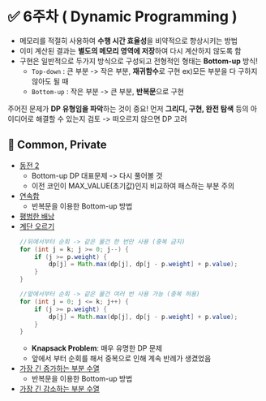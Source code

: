 
# ✅ 6주차 ( Dynamic Programming )

- 메모리를 적절히 사용하여 **수행 시간 효율성**을 비약적으로 향상시키는 방법
- 이미 계산된 결과는 **별도의 메모리 영역에 저장**하여 다시 계산하지 않도록 함
- 구현은 일반적으로 두가지 방식으로 구성되고 전형적인 형태는 **Bottom-up** 방식!
  - `Top-down` : 큰 부분 -> 작은 부분, **재귀함수**로 구현  ex)모든 부분을 다 구하지 않아도 될 때
  - `Bottom-up` : 작은 부분 -> 큰 부분, **반복문**으로 구현

주어진 문제가 **DP 유형임을 파악**하는 것이 중요!
먼저 **그리디, 구현, 완전 탐색** 등의 아이디어로 해결할 수 있는지 검토 -> 떠오르지 않으면 DP 고려

## 📝 Common, Private

- [동전 2](https://www.acmicpc.net/problem/2294)
  - Bottom-up DP 대표문제 -> 다시 풀어볼 것
  - 이전 코인이 MAX_VALUE(초기값)인지 비교하여 패스하는 부분 주의
- [연속합](https://www.acmicpc.net/problem/1912)
  - 반복문을 이용한 Bottom-up 방법
- [평범한 배낭](https://www.acmicpc.net/problem/12865)
- [계단 오르기](https://www.acmicpc.net/problem/2579)
	```java  
	//뒤에서부터 순회 -> 같은 물건 한 번만 사용 (중복 금지)
	for (int j = k; j >= 0; j--) {  
	    if (j >= p.weight) {  
	        dp[j] = Math.max(dp[j], dp[j - p.weight] + p.value);  
	    }  
	}  

	//앞에서부터 순회 -> 같은 물건 여러 번 사용 가능 (중복 허용)
	for (int j = 0; j <= k; j++) {  
	    if (j >= p.weight) {  
	        dp[j] = Math.max(dp[j], dp[j - p.weight] + p.value);  
	    }  
	} 
	```
	- **Knapsack Problem**: 매우 유명한 DP 문제
	- 앞에서 부터 순회를 해서 중복으로 인해 계속 반례가 생겼었음
- [가장 긴 증가하는 부분 수열](https://www.acmicpc.net/problem/11053)
  - 반복문을 이용한 Bottom-up 방법
- [가장 긴 감소하는 부분 수열](https://www.acmicpc.net/problem/11722)
